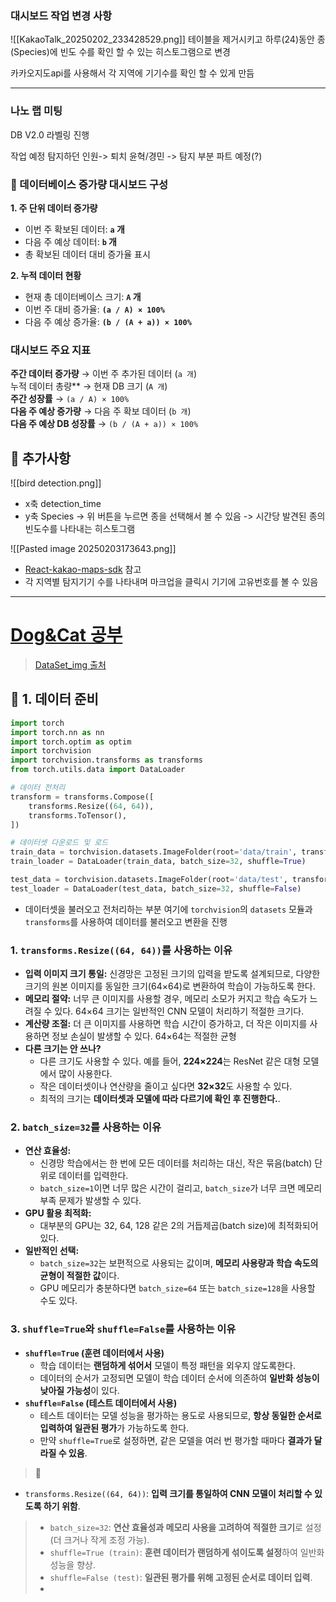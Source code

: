 ### 대시보드 작업 변경 사항
![[KakaoTalk_20250202_233428529.png]]
테이블을 제거시키고 하루(24)동안 종(Species)에 빈도 수를 확인 할 수 있는 히스토그램으로 변경


카카오지도api를 사용해서 각 지역에 기기수를 확인 할 수 있게 만듬



---

### 나노 랩 미팅

DB V2.0 라벨링 진행

작업 예정
탐지하던 인원-> 퇴치
윤혁/경민 -> 탐지 부분 파트 예정(?)

### 📌 데이터베이스 증가량 대시보드 구성

**1. 주 단위 데이터 증가량**

- 이번 주 확보된 데이터: **`a` 개**
- 다음 주 예상 데이터: **`b` 개**
- 총 확보된 데이터 대비 증가율 표시

**2. 누적 데이터 현황**

- 현재 총 데이터베이스 크기: **`A` 개**
- 이번 주 대비 증가율: **`(a / A) × 100%`**
- 다음 주 예상 증가율: **`(b / (A + a)) × 100%`**
### **대시보드 주요 지표**

 **주간 데이터 증가량** → 이번 주 추가된 데이터 (`a 개`)  
누적 데이터 총량** → 현재 DB 크기 (`A 개`)  
**주간 성장률** → `(a / A) × 100%`  
**다음 주 예상 증가량** → 다음 주 확보 데이터 (`b 개`)  
**다음 주 예상 DB 성장률** → `(b / (A + a)) × 100%`


## 📌  추가사항

![[bird detection.png]]

- x축 detection_time
- y축 Species
-> 위 버튼을 누르면 종을 선택해서 볼 수 있음
-> 시간당 발견된 종의 빈도수를 나타내는 히스토그램



![[Pasted image 20250203173643.png]]

- [React-kakao-maps-sdk](https://react-kakao-maps-sdk.jaeseokim.dev/) 참고
- 각 지역별 탐지기기 수를 나타내며 마크업을 클릭시 기기에 고유번호를 볼 수 있음

---

# [Dog&Cat 공부]([https://chatgpt.com/share/4ee55e47-8dcf-4d1a-9dbe-b98a452d09cc](https://chatgpt.com/share/4ee55e47-8dcf-4d1a-9dbe-b98a452d09cc)  )

> [DataSet_img 출처](https://www.kaggle.com/search?q=cat+and+dog+classification+in%3Adatasets)

##  📌 1. 데이터 준비

```python
import torch
import torch.nn as nn
import torch.optim as optim
import torchvision
import torchvision.transforms as transforms
from torch.utils.data import DataLoader

# 데이터 전처리
transform = transforms.Compose([
    transforms.Resize((64, 64)),
    transforms.ToTensor(),
])

# 데이터셋 다운로드 및 로드
train_data = torchvision.datasets.ImageFolder(root='data/train', transform=transform)
train_loader = DataLoader(train_data, batch_size=32, shuffle=True)

test_data = torchvision.datasets.ImageFolder(root='data/test', transform=transform)
test_loader = DataLoader(test_data, batch_size=32, shuffle=False)

```

- 데이터셋을 불러오고 전처리하는 부분 
여기에 `torchvision`의 `datasets` 모듈과 `transforms`를 사용하여 데이터를 불러오고 변환을 진행

### 1. `transforms.Resize((64, 64))`를 사용하는 이유

- **입력 이미지 크기 통일:** 신경망은 고정된 크기의 입력을 받도록 설계되므로, 다양한 크기의 원본 이미지를 동일한 크기(64×64)로 변환하여 학습이 가능하도록 한다.
- **메모리 절약:** 너무 큰 이미지를 사용할 경우, 메모리 소모가 커지고 학습 속도가 느려질 수 있다. 64×64 크기는 일반적인 CNN 모델이 처리하기 적절한 크기다.
- **계산량 조절:** 더 큰 이미지를 사용하면 학습 시간이 증가하고, 더 작은 이미지를 사용하면 정보 손실이 발생할 수 있다. 64×64는 적절한 균형
- **다른 크기는 안 쓰나?**
    - 다른 크기도 사용할 수 있다. 예를 들어, **224×224**는 ResNet 같은 대형 모델에서 많이 사용한다.
    - 작은 데이터셋이나 연산량을 줄이고 싶다면 **32×32**도 사용할 수 있다.
    - 최적의 크기는 **데이터셋과 모델에 따라 다르기에 확인 후 진행한다.**.

### 2. `batch_size=32`를 사용하는 이유

- **연산 효율성:**
    - 신경망 학습에서는 한 번에 모든 데이터를 처리하는 대신, 작은 묶음(batch) 단위로 데이터를 입력한다.
    - `batch_size=1`이면 너무 많은 시간이 걸리고, `batch_size`가 너무 크면 메모리 부족 문제가 발생할 수 있다.
- **GPU 활용 최적화:**
    - 대부분의 GPU는 32, 64, 128 같은 2의 거듭제곱(batch size)에 최적화되어 있다.
- **일반적인 선택:**
    - `batch_size=32`는 보편적으로 사용되는 값이며, **메모리 사용량과 학습 속도의 균형이 적절한 값**이다.
    - GPU 메모리가 충분하다면 `batch_size=64` 또는 `batch_size=128`을 사용할 수도 있다.

### 3. `shuffle=True`와 `shuffle=False`를 사용하는 이유

- **`shuffle=True` (훈련 데이터에서 사용)**
    - 학습 데이터는 **랜덤하게 섞어서** 모델이 특정 패턴을 외우지 않도록한다.
    - 데이터의 순서가 고정되면 모델이 학습 데이터 순서에 의존하여 **일반화 성능이 낮아질 가능성**이 있다.
- **`shuffle=False` (테스트 데이터에서 사용)**
    - 테스트 데이터는 모델 성능을 평가하는 용도로 사용되므로, **항상 동일한 순서로 입력하여 일관된 평가**가 가능하도록 한다.
    - 만약 `shuffle=True`로 설정하면, 같은 모델을 여러 번 평가할 때마다 **결과가 달라질 수 있음**.


> 🚀
 - `transforms.Resize((64, 64))`: **입력 크기를 통일하여 CNN 모델이 처리할 수 있도록 하기 위함**.
>  - `batch_size=32`: **연산 효율성과 메모리 사용을 고려하여 적절한 크기**로 설정 (더 크거나 작게 조정 가능).
>  - `shuffle=True (train)`: **훈련 데이터가 랜덤하게 섞이도록 설정**하여 일반화 성능을 향상.
>  - `shuffle=False (test)`: **일관된 평가를 위해 고정된 순서로 데이터 입력**.
>- 